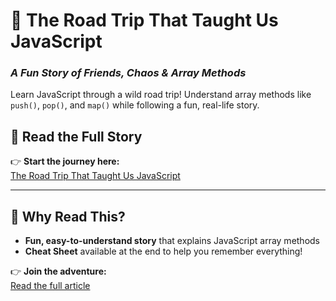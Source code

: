 # 🚗 The Road Trip That Taught Us JavaScript  
### *A Fun Story of Friends, Chaos & Array Methods*  

Learn JavaScript through a wild road trip! Understand array methods like `push()`, `pop()`, and `map()` while following a fun, real-life story.  

## 📖 Read the Full Story  
👉 **Start the journey here:**  
[The Road Trip That Taught Us JavaScript](https://its-dhruv-here.hashnode.dev/the-road-trip-that-taught-us-javascript-array-methods#heading-cheatsheet)  

---

## 🌟 Why Read This?  
- **Fun, easy-to-understand story** that explains JavaScript array methods  
- **Cheat Sheet** available at the end to help you remember everything!

👉 **Join the adventure:**  
[Read the full article](https://its-dhruv-here.hashnode.dev/the-road-trip-that-taught-us-javascript-array-methods#heading-cheatsheet)  